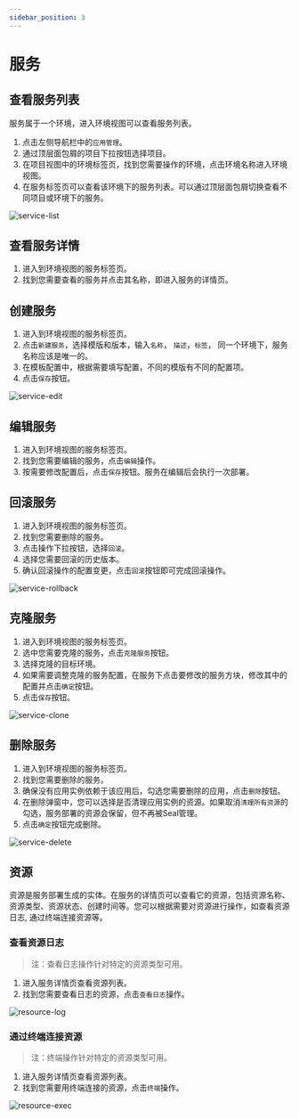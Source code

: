 ```yaml
---
sidebar_position: 3
---
```



# 服务

## 查看服务列表

服务属于一个环境，进入环境视图可以查看服务列表。

1. 点击左侧导航栏中的`应用管理`。
2. 通过顶层面包屑的项目下拉按钮选择项目。
3. 在项目视图中的环境标签页，找到您需要操作的环境，点击环境名称进入环境视图。
4. 在服务标签页可以查看该环境下的服务列表。可以通过顶层面包屑切换查看不同项目或环境下的服务。

![service-list](/img/service/service-list.png)

## 查看服务详情

1. 进入到环境视图的服务标签页。
2. 找到您需要查看的服务并点击其名称，即进入服务的详情页。

## 创建服务

1. 进入到环境视图的服务标签页。
2. 点击`新建服务`，选择模版和版本，输入`名称`， `描述`，`标签`， 同一个环境下，服务名称应该是唯一的。
3. 在模板配置中，根据需要填写配置，不同的模版有不同的配置项。
4. 点击`保存`按钮。

![service-edit](/img/service/service-edit.png)

## 编辑服务

1. 进入到环境视图的服务标签页。
2. 找到您需要编辑的服务，点击`编辑`操作。
3. 按需要修改配置后，点击`保存`按钮。服务在编辑后会执行一次部署。

## 回滚服务

1. 进入到环境视图的服务标签页。
2. 找到您需要删除的服务。
3. 点击操作下拉按钮，选择`回滚`。
4. 选择您需要回滚的历史版本。
5. 确认回滚操作的配置变更，点击`回滚`按钮即可完成回滚操作。

![service-rollback](/img/service/service-rollback.png)

## 克隆服务

1. 进入到环境视图的服务标签页。
2. 选中您需要克隆的服务，点击`克隆服务`按钮。
3. 选择克隆的目标环境。
4. 如果需要调整克隆的服务配置，在服务下点击要修改的服务方块，修改其中的配置并点击`确定`按钮。
5. 点击`保存`按钮。

![service-clone](/img/service/service-clone.png)

## 删除服务

1. 进入到环境视图的服务标签页。
2. 找到您需要删除的服务。
3. 确保没有应用实例依赖于该应用后，勾选您需要删除的应用，点击`删除`按钮。
4. 在删除弹窗中，您可以选择是否清理应用实例的资源。如果取消`清理所有资源`的勾选，服务部署的资源会保留，但不再被Seal管理。
5. 点击`确定`按钮完成删除。

![service-delete](/img/service/service-delete.png)

## 资源

资源是服务部署生成的实体。在服务的详情页可以查看它的资源，包括资源名称、资源类型、资源状态、创建时间等。您可以根据需要对资源进行操作，如查看资源日志, 通过终端连接资源等。

### 查看资源日志
 
> 注：查看日志操作针对特定的资源类型可用。

1. 进入服务详情页查看资源列表。
2. 找到您需要查看日志的资源，点击`查看日志`操作。

![resource-log](/img/service/resource-log.png)

### 通过终端连接资源

> 注：终端操作针对特定的资源类型可用。

1. 进入服务详情页查看资源列表。
2. 找到您需要用终端连接的资源，点击`终端`操作。 

![resource-exec](/img/service/resource-exec.png)